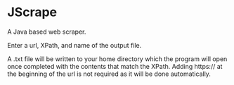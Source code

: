 # JScrape
A Java based web scraper.

Enter a url, XPath, and name of the output file.

A .txt file will be written to your home directory which the program will open once completed with the contents that match the XPath. Adding https:// at the beginning of the url is not required as it will be done automatically.
